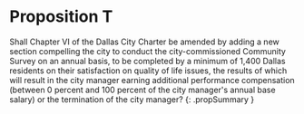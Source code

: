 # Proposition T

Shall Chapter VI of the Dallas City Charter be amended by adding a new section compelling the city to conduct the city-commissioned Community Survey on an annual basis, to be completed by a minimum of 1,400 Dallas residents on their satisfaction on quality of life issues, the results of which will result in the city manager earning additional performance compensation (between 0 percent and 100 percent of the city manager's annual base salary) or the termination of the city manager?
{: .propSummary }
